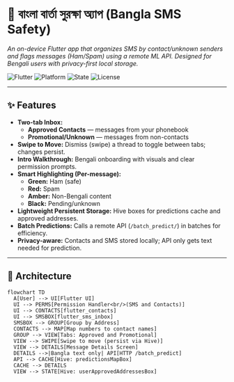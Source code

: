
# 📱 বাংলা বার্তা সুরক্ষা অ্যাপ (Bangla SMS Safety)

*An on-device Flutter app that organizes SMS by contact/unknown senders and flags messages (Ham/Spam) using a remote ML API. Designed for Bengali users with privacy-first local storage.*

![Flutter](https://img.shields.io/badge/Flutter-3.x-blue)
![Platform](https://img.shields.io/badge/Platform-Android-green)
![State](https://img.shields.io/badge/State-Hive-yellow)
![License](https://img.shields.io/badge/License-MIT-lightgrey)

---

## ✨ Features

- **Two-tab Inbox:**  
  - **Approved Contacts** — messages from your phonebook  
  - **Promotional/Unknown** — messages from non-contacts
- **Swipe to Move:** Dismiss (swipe) a thread to toggle between tabs; changes persist.
- **Intro Walkthrough:** Bengali onboarding with visuals and clear permission prompts.
- **Smart Highlighting (Per-message):**  
  - **Green:** Ham (safe)  
  - **Red:** Spam  
  - **Amber:** Non-Bengali content  
  - **Black:** Pending/unknown
- **Lightweight Persistent Storage:** Hive boxes for predictions cache and approved addresses.
- **Batch Predictions:** Calls a remote API (`/batch_predict/`) in batches for efficiency.
- **Privacy-aware:** Contacts and SMS stored locally; API only gets text needed for prediction.

---

## 🧱 Architecture

```mermaid
flowchart TD
  A[User] --> UI[Flutter UI]
  UI --> PERMS[Permission Handler<br/>(SMS and Contacts)]
  UI --> CONTACTS[flutter_contacts]
  UI --> SMSBOX[flutter_sms_inbox]
  SMSBOX --> GROUP[Group by Address]
  CONTACTS --> MAP[Map numbers to contact names]
  GROUP --> VIEW[Tabs: Approved and Promotional]
  VIEW --> SWIPE[Swipe to move (persist via Hive)]
  VIEW --> DETAILS[Message Details Screen]
  DETAILS -->|Bangla text only| API[HTTP /batch_predict]
  API --> CACHE[Hive: predictionsMapBox]
  CACHE --> DETAILS
  VIEW --> STATE[Hive: userApprovedAddressesBox]
```

